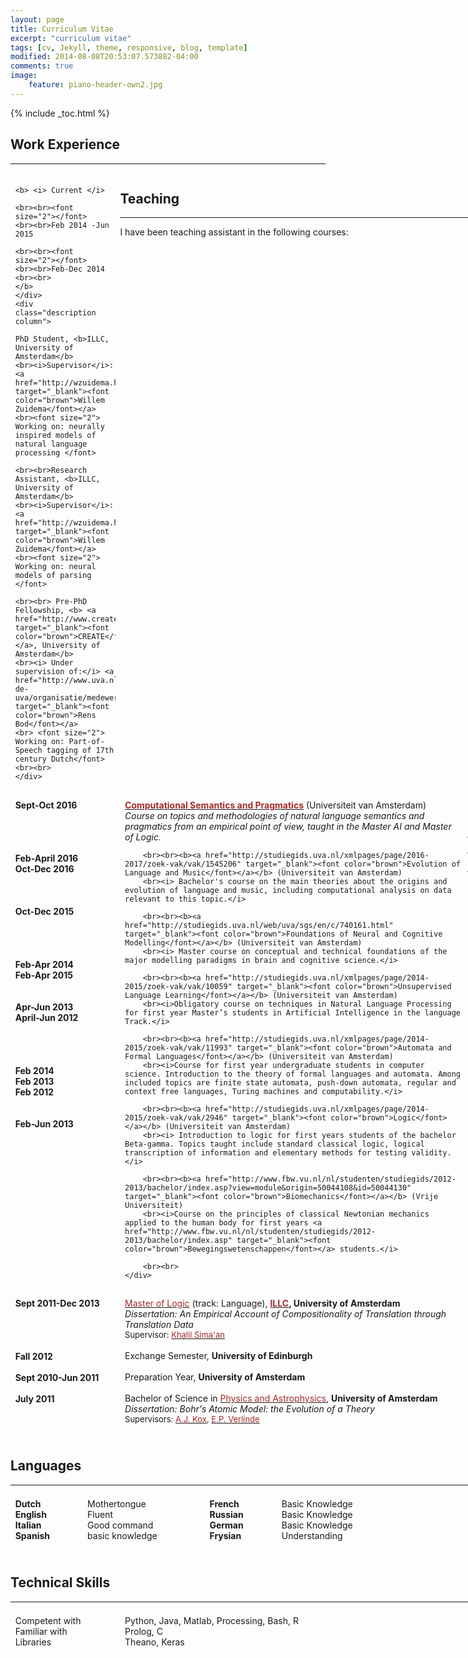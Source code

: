 ```yaml
---
layout: page
title: Curriculum Vitae
excerpt: "curriculum vitae"
tags: [cv, Jekyll, theme, responsive, blog, template]
modified: 2014-08-08T20:53:07.573882-04:00
comments: true
image: 
    feature: piano-header-own2.jpg
---
```


{% include _toc.html %}

<style>
   #columns {
       width: 770px;
       overflow:auto;
   }

   #columns .column {
       padding: 1%;
   }

   #columns .date {
       float: left;
       width: 160px;
   }

   #columns .description {
       float: left;
       width: 540px;
   }

   #columns .languages {
       float: left;
       width: 100px;
   }

   #columns .level {
       float: left;
       width: 180px;
    }

</style>

## Work Experience
<hr>

<div id="columns">
    <div class="date column">

    <b> <i> Current </i>

    <br><br><font size="2"></font>
    <br><br>Feb 2014 -Jun 2015

    <br><br><font size="2"></font>
    <br><br>Feb-Dec 2014
    <br><br>
    </b>
    </div>
    <div class="description column">

    PhD Student, <b>ILLC, University of Amsterdam</b>
    <br><i>Supervisor</i>: <a href="http://wzuidema.humanities.uva.nl/" target="_blank"><font color="brown">Willem Zuidema</font></a>
    <br><font size="2"> Working on: neurally inspired models of natural language processing </font>

    <br><br>Research Assistant, <b>ILLC, University of Amsterdam</b>
    <br><i>Supervisor</i>: <a href="http://wzuidema.humanities.uva.nl/" target="_blank"><font color="brown">Willem Zuidema</font></a>
    <br><font size="2"> Working on: neural models of parsing </font>

    <br><br> Pre-PhD Fellowship, <b> <a href="http://www.create.humanities.uva.nl/" target="_blank"><font color="brown">CREATE</font></a>, University of Amsterdam</b>
    <br><i> Under supervision of:</i> <a href="http://www.uva.nl/over-de-uva/organisatie/medewerkers/content/b/o/l.w.m.bod/l.w.m.bod.html" target="_blank"><font color="brown">Rens Bod</font></a>
    <br> <font size="2"> Working on: Part-of-Speech tagging of 17th century Dutch</font>
    <br><br>
    </div>
</div>

## Teaching
<hr>
I have been teaching assistant in the following courses:

<div id="columns">
    <div class="date column">
        <b>
        Sept-Oct 2016
        <br><br><br><br><br>Feb-April 2016
        <br> Oct-Dec 2016
        <br><br><br><br> Oct-Dec 2015
        <br><br><br><br><br>Feb-Apr 2014
        <br> Feb-Apr 2015
        <br><br><br>Apr-Jun 2013
        <br> April-Jun 2012
        <br><br><br><br><br>Feb 2014
        <br> Feb 2013
        <br> Feb 2012
        <br><br><br> Feb-Jun 2013
        <br><br>
        </b>
    </div>
    <div class="description column">
        <b><a href="http://studiegids.uva.nl/web/uva/sgs/en/c/12063.html" target="_blank"><font color="brown">Computational Semantics and Pragmatics</font></a></b> (Universiteit van Amsterdam)
        <br><i> Course on topics and methodologies of natural language semantics and pragmatics from an empirical point of view, taught in the Master AI and Master of Logic.</i>

        <br><br><b><a href="http://studiegids.uva.nl/xmlpages/page/2016-2017/zoek-vak/vak/1545206" target="_blank"><font color="brown">Evolution of Language and Music</font></a></b> (Universiteit van Amsterdam)
        <br><i> Bachelor's course on the main theories about the origins and evolution of language and music, including computational analysis on data relevant to this topic.</i>

        <br><br><b><a href="http://studiegids.uva.nl/web/uva/sgs/en/c/740161.html" target="_blank"><font color="brown">Foundations of Neural and Cognitive Modelling</font></a></b> (Universiteit van Amsterdam)
        <br><i> Master course on conceptual and technical foundations of the major modelling paradigms in brain and cognitive science.</i>

        <br><br><b><a href="http://studiegids.uva.nl/xmlpages/page/2014-2015/zoek-vak/vak/10059" target="_blank"><font color="brown">Unsupervised Language Learning</font></a></b> (Universiteit van Amsterdam)
        <br><i>Obligatory course on techniques in Natural Language Processing for first year Master’s students in Artificial Intelligence in the language Track.</i>

        <br><br><b><a href="http://studiegids.uva.nl/xmlpages/page/2014-2015/zoek-vak/vak/11993" target="_blank"><font color="brown">Automata and Formal Languages</font></a></b> (Universiteit van Amsterdam)
        <br><i>Course for first year undergraduate students in computer science. Introduction to the theory of formal languages and automata. Among included topics are finite state automata, push-down automata, regular and context free languages, Turing machines and computability.</i>

        <br><br><b><a href="http://studiegids.uva.nl/xmlpages/page/2014-2015/zoek-vak/vak/2946" target="_blank"><font color="brown">Logic</font></a></b> (Universiteit van Amsterdam)
        <br><i> Introduction to logic for first years students of the bachelor Beta-gamma. Topics taught include standard classical logic, logical transcription of information and elementary methods for testing validity. </i>

        <br><br><b><a href="http://www.fbw.vu.nl/nl/studenten/studiegids/2012-2013/bachelor/index.asp?view=module&origin=50044108&id=50044130" target="_blank"><font color="brown">Biomechanics</font></a></b> (Vrije Universiteit)
        <br><i>Course on the principles of classical Newtonian mechanics applied to the human body for first years <a href="http://www.fbw.vu.nl/nl/studenten/studiegids/2012-2013/bachelor/index.asp" target="_blank"><font color="brown">Bewegingswetenschappen</font></a> students.</i>

        <br><br>
    </div>
</div>


## Education
<hr>

<div id="columns">
    <div class="date column">
    <b>
    Sept 2011-Dec 2013
    <br><font size="2"></font>
    <br><br><br><br> Fall 2012
    <br><br> Sept 2010-Jun 2011
    <br><br> July 2011
    </b>
    </div>
    <div class="description column">
        <a href="http://www.illc.uva.nl/MScLogic/" target="_blank"><font color="brown">Master of Logic</font></a> (track: Language), <b> <a href="http://www.illc.uva.nl" target="_blank"><font color="brown">ILLC</font></a>, University of Amsterdam </b>
        <br><i>Dissertation: An Empirical Account of Compositionality of Translation
        through Translation Data</i>
        <br><font size="2"> Supervisor: <a href="https://staff.fnwi.uva.nl/k.simaan/" target="_blank"><font color="brown">Khalil Sima'an</font></a></font>
        <br><br> Exchange Semester, <b>University of Edinburgh</b>
        <br><br> Preparation Year, <b>University of Amsterdam</b>
        <br><br> Bachelor of Science in <a href="http://www.uva.nl/onderwijs/bachelor/bacheloropleidingen/content/natuur--en-sterrenkunde/natuur--en-sterrenkunde.html" target = "_blank"><font color="brown">Physics and Astrophysics</font></a>, <b>University of Amsterdam</b>
        <br><i>Dissertation: Bohr's Atomic Model: the Evolution of a Theory</i>
        <br><font size="2"> Supervisors: <a href="http://www.uva.nl/over-de-uva/organisatie/medewerkers/content/k/o/a.j.kox/a.j.kox.html" target="_blank"><font color="brown">A.J. Kox</font></a>, <a href="http://www.uva.nl/over-de-uva/organisatie/medewerkers/content/v/e/e.p.verlinde/e.p.verlinde.html" target="_blank"><font color="brown">E.P. Verlinde</font></a></font>
        <br><br>
    </div>
</div>


## Languages
<hr>

<div id="columns">
    <div class="languages column">
        <b>
        Dutch
        <br> English
        <br> Italian
        <br> Spanish
        </b>
    </div>
    <div class="level column">
        Mothertongue
        <br> Fluent
        <br> Good command
        <br> basic knowledge
    </div>
    <div class="languages column">
        <b>
        French
        <br> Russian
        <br> German
        <br> Frysian
        <br><br>
        </b>
    </div>
    <div class="level column">
        Basic Knowledge
        <br> Basic Knowledge
        <br> Basic Knowledge
        <br> Understanding
        <br><br>
    </div>
</div>

## Technical Skills
<hr>

<div id="columns">
    <div class="date column">
        Competent with
        <br> Familiar with
        <br> Libraries
        <br><br>
    </div>
    <div class="description column">
        Python, Java, Matlab, Processing, Bash, R
        <br> Prolog, C
        <br> Theano, Keras
        <br><br>
    </div>

</div>

